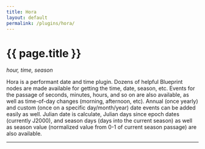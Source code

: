 ```yaml
---
title: Hora
layout: default
permalink: /plugins/hora/
---
```


<i class="fas fa-clockfa-2x"></i> <h1>{{ page.title }}</h1>

_hour, time, season_

Hora is a performant date and time plugin. Dozens of helpful Blueprint nodes are made available for getting the time, date, season, etc. Events for the passage of seconds, minutes, hours, and so on are also available, as well as time-of-day changes (morning, afternoon, etc). Annual (once yearly) and custom (once on a specific day/month/year) date events can be added easily as well. Julian date is calculate, Julian days since epoch dates (currently J2000), and season days (days into the current season) as well as season value (normalized value from 0-1 of current season passage) are also available.

-----
